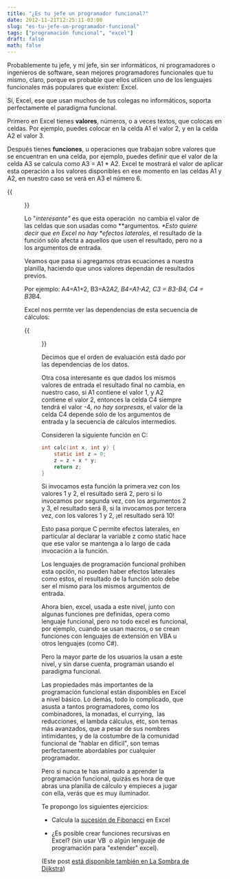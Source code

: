 ```yaml
---
title: "¿Es tu jefe un programador funcional?"
date: 2012-11-21T12:25:11-03:00
slug: "es-tu-jefe-un-programador-funcional"
tags: ["programación funcional", "excel"]
draft: false
math: false
---
```


Probablemente tu jefe, y mi jefe, sin ser informáticos, ni programadores
o ingenieros de software, sean mejores programadores funcionales que tu
mismo, claro, porque es probable que ellos utilicen uno de los lenguajes
funcionales más populares que existen: Excel.

Sí, Excel, ese que usan muchos de tus colegas no informáticos, soporta
perfectamente el paradigma funcional.

Primero en Excel tienes **valores**, números, o a veces textos, que
colocas en celdas. Por ejemplo, puedes colocar en la celda A1 el valor
2, y en la celda A2 el valor 3.

Después tienes **funciones**, u operaciones que trabajan sobre valores
que se encuentran en una celda, por ejemplo, puedes definir que el valor
de la celda A3 se calcula como A3 = A1 \* A2. Excel te mostrará el valor
de aplicar esta operación a los valores disponibles en ese momento en
las celdas A1 y A2, en nuestro caso se verá en A3 el número 6.

{{<figure caption="Definiendo el valor de una celda en función de otras dos" src="Captura-de-pantalla-2012-11-21-a-las-20.54.00.png">}}

Lo \"*interesante\"* es que esta operación  no cambia el valor de las
celdas que son usadas como **argumentos. *\*Esto quiere decir que en
Excel no hay \**efectos laterales**, el resultado de la función sólo
afecta a aquellos que usen el resultado, pero no a los argumentos de
entrada.

Veamos que pasa si agregamos otras ecuaciones a nuestra planilla,
haciendo que unos valores dependan de resultados previos.

Por ejemplo: A4=A1+2, B3=A2*A2, B4=A1-A2, C3 = B3-B4, C4 = B3*B4.

Excel nos permte ver las dependencias de esta secuencia de cálculos:

{{<figure caption="Dependencias entre las celdas" src="Captura-de-pantalla-2012-11-21-a-las-21.03.11.png">}}


Decimos que el orden de evaluación está dado por las dependencias de los
datos.

Otra cosa interesante es que dados los mismos valores de entrada el
resultado final no cambia, en nuestro caso, si A1 contiene el valor 1, y
A2 contiene el valor 2, entonces la celda C4 siempre tendrá el valor -4,
*no hay sorpresas*, el valor de la celda C4 depende sólo de los
argumentos de entrada y la secuencia de cálculos intermedios.

Consideren la siguiente función en C:

```c
int calc(int x, int y) { 
    static int z = 0;
    z = z + x * y;
    return z;
}
```

Si invocamos esta función la primera vez con los valores 1 y 2, el
resultado será 2, pero si lo invocamos por segunda vez, con los
argumentos 2 y 3, el resultado será 8, si la invocamos por tercera vez,
con los valores 1 y 2, ¡el resultado será 10!

Esto pasa porque C permite efectos laterales, en particular al declarar
la variable z como static hace que ese valor se mantenga a lo largo de
cada invocación a la función.

Los lenguajes de programación funcional prohiben esta opción, no pueden
haber efectos laterales como estos, el resultado de la función solo debe
ser el mismo para los mismos argumentos de entrada.

Ahora bien, excel, usada a este nivel, junto con algunas funciones pre
definidas, opera como lenguaje funcional, pero no todo excel es
funcional, por ejemplo, cuando se usan macros, o se crean funciones con
lenguajes de extensión en VBA u otros lenguajes (como C\#).

Pero la mayor parte de los usuarios la usan a este nivel, y sin darse
cuenta, programan usando el paradigma funcional.

Las propiedades más importantes de la programación funcional están
disponibles en Excel a nivel básico. Lo demás, todo lo complicado, que
asusta a tantos programadores, como los combinadores, la monadas, el
currying,  las reducciones, el lambda cálculus, etc, son temas más
avanzados, que a pesar de sus nombres intimidantes, y de la costumbre de
la comunidad funcional de \"hablar en difícil\", son temas perfectamente
abordables por cualquier programador.

Pero si nunca te has animado a aprender la programación funcional,
quizás es hora de que abras una planilla de cálculo y empieces a jugar
con ella, verás que es muy iluminador.

Te propongo los siguientes ejercicios:

-   Calcula la [sucesión de
    Fibonacci](http://es.wikipedia.org/wiki/Sucesi%C3%B3n_de_Fibonacci)
    en Excel

-   ¿Es posible crear funciones recursivas en Excel? (sin usar VB  o
    algún lenguaje de programación para \"extender\" excel).

(Este post [está disponible también en La Sombra de
Dijkstra](https://www.programando.org/blog/2012/11/22/tu-jefe-es-un-programador-funcional.html))
